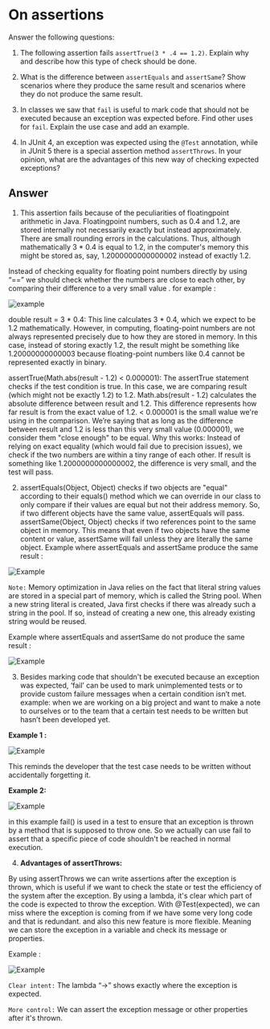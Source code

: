 # On assertions

Answer the following questions:

1. The following assertion fails `assertTrue(3 * .4 == 1.2)`. Explain why and describe how this type of check should be done.

2. What is the difference between `assertEquals` and `assertSame`? Show scenarios where they produce the same result and scenarios where they do not produce the same result.

3. In classes we saw that `fail` is useful to mark code that should not be executed because an exception was expected before. Find other uses for `fail`. Explain the use case and add an example.

4. In JUnit 4, an exception was expected using the `@Test` annotation, while in JUnit 5 there is a special assertion method `assertThrows`. In your opinion, what are the advantages of this new way of checking expected exceptions?

## Answer

1. This assertion fails because of the peculiarities of floatingpoint arithmetic in Java. Floatingpoint numbers, such as 0.4 and 1.2, are stored internally not necessarily exactly but 
instead approximately. There are small rounding errors in the calculations. Thus, although mathematically 3 * 0.4 is equal to 1.2, in the computer's memory this might be stored as, say, 
1.2000000000000002 instead of exactly 1.2.

Instead of checking equality for floating point numbers directly by using “==” we should check whether the numbers are close to each other, by comparing their difference to a very small value .
for example : 

![example](https://github.com/user-attachments/assets/8c24ab48-b049-4bba-a80b-50d915004411)

double result = 3 * 0.4: This line calculates 3 * 0.4, which we expect to be 1.2 mathematically. However, in computing, floating-point numbers are not always represented precisely due to how they are stored in memory. In this case, instead of storing exactly 1.2, the result might be something like 1.20000000000003 because floating-point numbers like 0.4 cannot be represented exactly in binary.

assertTrue(Math.abs(result - 1.2) < 0.000001): The assertTrue statement checks if the test condition is true. In this case, we are comparing result (which might not be exactly 1.2) to 1.2. 
Math.abs(result - 1.2) calculates the absolute difference between result and 1.2. This difference represents how far result is from the exact value of 1.2. < 0.000001 is the small walue we're using in the comparison. We’re saying that as long as the difference between result and 1.2 is less than this very small value (0.000001), we consider them "close enough" to be equal. 
Why this works: Instead of relying on exact equality (which would fail due to precision issues), we check if the two numbers are within a tiny range of each other. If result is something like 1.2000000000000002, the difference is very small, and the test will pass.


2. assertEquals(Object, Object) checks if two objects are "equal" according to their equals() method which we can override in our class to only compare if their values are equal but not their address memory. So, if two different objects have the same value, assertEquals will pass. assertSame(Object, Object) checks if two references point to the same object in memory. This means that even if two objects have the same content or value, assertSame will fail unless they are literally the same object.
Example where assertEquals and assertSame produce the same result :

![Example](https://github.com/user-attachments/assets/fb089708-502c-4eb5-bbe0-4179bcad7d5d)

`Note:` Memory optimization in Java relies on the fact that literal string values are stored in a special part of memory, which is called the String pool. When a new string literal is created, Java first checks if there was already such a string in the pool. If so, instead of creating a new one, this already existing string would be reused.

Example where assertEquals and assertSame do not produce the same result : 

![Example](https://github.com/user-attachments/assets/60d8ae18-83c1-482b-8fcf-d144931eec74)


3. Besides marking code that shouldn't be executed because an exception was expected, ‘fail’ can be used to mark unimplemented tests or to provide custom failure messages when a certain condition isn’t met.
example: when we are working on a big project and want to make a note to ourselves or to the team that a certain test needs to be written but hasn’t been developed yet.

**Example 1 :**

![Example](https://github.com/user-attachments/assets/5dadc9ab-f4fa-4741-bf58-7b57fc497482)


This reminds the developer that the test case needs to be written without accidentally forgetting it. 

**Example 2:**  

![Example](https://github.com/user-attachments/assets/1e6e72fc-e44e-4e0b-b821-a29c031bbc10)


in this example fail() is used in a test to ensure that an exception is thrown by a method that is supposed to throw one. 
So we actually can use fail to assert that a specific piece of code shouldn't be reached in normal execution.


4. **Advantages of assertThrows:** 

By using assertThrows we can write assertions after the exception is thrown, which is useful if we want to check the state or test the efficiency of the system after the exception. By using a lambda, it's clear which part of the code is expected to throw the exception. With @Test(expected), we can miss where the exception is coming from if we have some very long code and that is redundant. and also this new feature is more flexible. Meaning we can store the exception in a variable and check its message or properties.

Example : 

![Example](https://github.com/user-attachments/assets/41494ed8-07cd-4905-b9f4-e7e518ad080d)

`Clear intent:` The lambda “->” shows exactly where the exception is expected. 

`More control:` We can assert the exception message or other properties after it's thrown.















